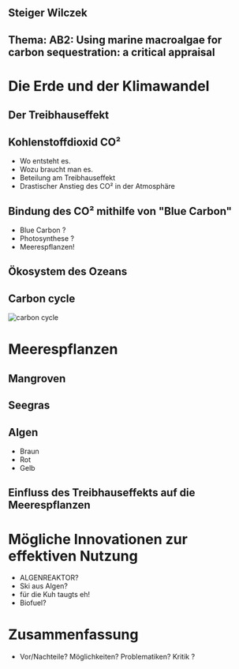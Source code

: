 
## Steiger Wilczek

## Thema: AB2: Using marine macroalgae for carbon sequestration: a critical appraisal




# Die Erde und der Klimawandel
## Der Treibhauseffekt
## Kohlenstoffdioxid CO²  
* Wo entsteht es.
* Wozu braucht man es.
* Beteilung am Treibhauseffekt
* Drastischer Anstieg des CO² in der Atmosphäre 
## Bindung des CO² mithilfe von "Blue Carbon"
* Blue Carbon ?
* Photosynthese ?
* Meerespflanzen!
## Ökosystem des Ozeans
## Carbon cycle
![carbon cycle](https://upload.wikimedia.org/wikipedia/commons/thumb/c/c9/Carbon_cycle-cute-diagram-fi.svg/1280px-Carbon_cycle-cute-diagram-fi.svg.png)
# Meerespflanzen
## Mangroven
## Seegras
## Algen
* Braun
* Rot 
* Gelb
## Einfluss des Treibhauseffekts auf die Meerespflanzen
# Mögliche Innovationen zur effektiven Nutzung
* ALGENREAKTOR?
* Ski aus Algen?
* für die Kuh taugts eh!
* Biofuel?
# Zusammenfassung
* Vor/Nachteile? Möglichkeiten? Problematiken? Kritik ? 
